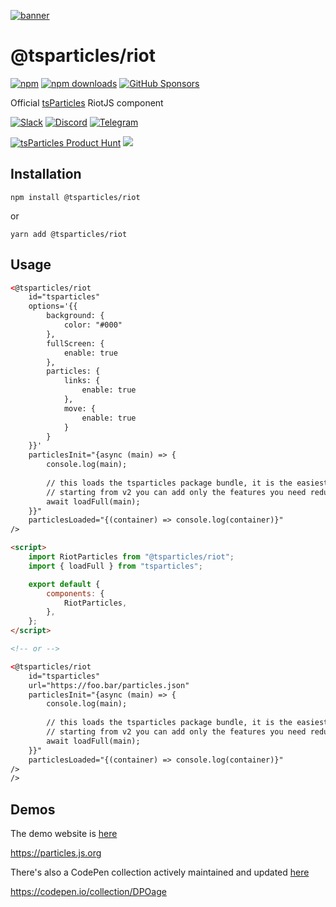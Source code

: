 [![banner](https://particles.js.org/images/banner3.png)](https://particles.js.org)

# @tsparticles/riot

[![npm](https://img.shields.io/npm/v/@tsparticles/riot)](https://www.npmjs.com/package/@tsparticles/riot) [![npm downloads](https://img.shields.io/npm/dm/@tsparticles/riot)](https://www.npmjs.com/package/@tsparticles/riot) [![GitHub Sponsors](https://img.shields.io/github/sponsors/matteobruni)](https://github.com/sponsors/matteobruni)

Official [tsParticles](https://github.com/matteobruni/tsparticles) RiotJS component

[![Slack](https://particles.js.org/images/slack.png)](https://join.slack.com/t/tsparticles/shared_invite/enQtOTcxNTQxNjQ4NzkxLWE2MTZhZWExMWRmOWI5MTMxNjczOGE1Yjk0MjViYjdkYTUzODM3OTc5MGQ5MjFlODc4MzE0N2Q1OWQxZDc1YzI) [![Discord](https://particles.js.org/images/discord.png)](https://discord.gg/hACwv45Hme) [![Telegram](https://particles.js.org/images/telegram.png)](https://t.me/tsparticles)

[![tsParticles Product Hunt](https://api.producthunt.com/widgets/embed-image/v1/featured.svg?post_id=186113&theme=light)](https://www.producthunt.com/posts/tsparticles?utm_source=badge-featured&utm_medium=badge&utm_souce=badge-tsparticles") <a href="https://www.buymeacoffee.com/matteobruni"><img src="https://img.buymeacoffee.com/button-api/?text=Buy me a beer&emoji=🍺&slug=matteobruni&button_colour=5F7FFF&font_colour=ffffff&font_family=Arial&outline_colour=000000&coffee_colour=FFDD00"></a>

## Installation

```shell
npm install @tsparticles/riot
```

or

```shell
yarn add @tsparticles/riot
```

## Usage

```html
<@tsparticles/riot
    id="tsparticles"
    options='{{
        background: {
            color: "#000"
        },
        fullScreen: {
            enable: true
        },
        particles: {
            links: {
                enable: true
            },
            move: {
                enable: true
            }
        }
    }}'
    particlesInit="{async (main) => {
        console.log(main);
        
        // this loads the tsparticles package bundle, it is the easiest method for getting everything ready
        // starting from v2 you can add only the features you need reducing the bundle size
        await loadFull(main); 
    }}"
    particlesLoaded="{(container) => console.log(container)}"
/>

<script>
    import RiotParticles from "@tsparticles/riot";
    import { loadFull } from "tsparticles";

    export default {
        components: {
            RiotParticles,
        },
    };
</script>

<!-- or -->

<@tsparticles/riot
    id="tsparticles"
    url="https://foo.bar/particles.json"
    particlesInit="{async (main) => {
        console.log(main);
        
        // this loads the tsparticles package bundle, it is the easiest method for getting everything ready
        // starting from v2 you can add only the features you need reducing the bundle size
        await loadFull(main); 
    }}"
    particlesLoaded="{(container) => console.log(container)}"
/>
/>
```

## Demos

The demo website is [here](https://particles.js.org)

<https://particles.js.org>

There's also a CodePen collection actively maintained and updated [here](https://codepen.io/collection/DPOage)

<https://codepen.io/collection/DPOage>

